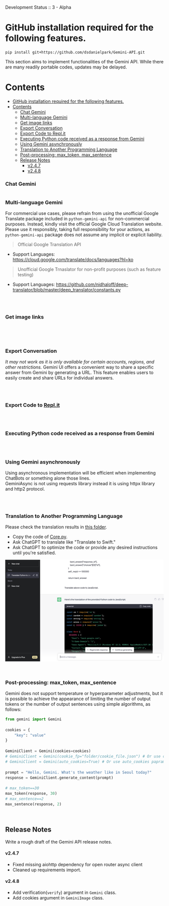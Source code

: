 Development Status :: 3 - Alpha


# GitHub installation required for the following features.
```
pip install git+https://github.com/dsdanielpark/Gemini-API.git
```

This section aims to implement functionalities of the Gemini API. While there are many readily portable codes, updates may be delayed.


# Contents
- [GitHub installation required for the following features.](#github-installation-required-for-the-following-features)
- [Contents](#contents)
    - [Chat Gemini](#chat-gemini)
    - [Multi-language Gemini](#multi-language-gemini)
    - [Get image links](#get-image-links)
    - [Export Conversation](#export-conversation)
    - [Export Code to Repl.it](#export-code-to-replit)
    - [Executing Python code received as a response from Gemini](#executing-python-code-received-as-a-response-from-gemini)
    - [Using Gemini asynchronously](#using-gemini-asynchronously)
    - [Translation to Another Programming Language](#translation-to-another-programming-language)
    - [Post-processing: max\_token, max\_sentence](#post-processing-max_token-max_sentence)
  - [Release Notes](#release-notes)
      - [v2.4.7](#v247)
      - [v2.4.8](#v248)


### Chat Gemini

```python

```


### Multi-language Gemini
For commercial use cases, please refrain from using the unofficial Google Translate package included in `python-gemini-api` for non-commercial purposes. Instead, kindly visit the official Google Cloud Translation website. Please use it responsibly, taking full responsibility for your actions, as `python-gemini-api` package does not assume any implicit or explicit liability.
> Official Google Translation API
- Support Languages: https://cloud.google.com/translate/docs/languages?hl=ko
> Unofficial Google Trnaslator for non-profit purposes (such as feature testing)
- Support Languages: https://github.com/nidhaloff/deep-translator/blob/master/deep_translator/constants.py
```python

```

<br>

### Get image links
```python

```

<br>
    
<br>    

### Export Conversation
*It may not work as it is only available for certain accounts, regions, and other restrictions.*
Gemini UI offers a convenient way to share a specific answer from Gemini by generating a URL. This feature enables users to easily create and share URLs for individual answers.

```python


```

<br>

### Export Code to [Repl.it](https://replit.com/)
```python

```

<br>

### Executing Python code received as a response from Gemini
```python
```
    
<br>

### Using Gemini asynchronously 
Using asynchronous implementation will be efficient when implementing ChatBots or something alone those lines.    
GeminiAsync is not using requests library instead it is using httpx library and http2 protocol.
    
```python

```

<br>
    



### Translation to Another Programming Language
Please check the translation results in [this folder](https://github.com/dsdanielpark/Gemini-API/tree/main/translate_to).
- Copy the code of [Core.py](https://github.com/dsdanielpark/Gemini-API/blob/17d5e948d4afc535317de3964232ab82fe223521/`python-gemini-api`/core.py).
- Ask ChatGPT to translate like "Translate to Swift."
- Ask ChatGPT to optimize the code or provide any desired instructions until you're satisfied.<br>

![](./assets/translate.png)


<br>

### Post-processing: max_token, max_sentence
Gemini does not support temperature or hyperparameter adjustments, but it is possible to achieve the appearance of limiting the number of output tokens or the number of output sentences using simple algorithms, as follows:
```python
from gemini import Gemini

cookies = {
    "key": "value"
}

GeminiClient = Gemini(cookies=cookies)
# GeminiClient = Gemini(cookie_fp="folder/cookie_file.json") # Or use cookie file path
# GeminiClient = Gemini(auto_cookies=True) # Or use auto_cookies paprameter

prompt = "Hello, Gemini. What's the weather like in Seoul today?"
response = GeminiClient.generate_content(prompt)

# max_token==30
max_token(response, 30) 
# max_sentence==2
max_sentence(response, 2)
```

<br>



## Release Notes
Write a rough draft of the Gemini API release notes.

#### v2.4.7 
- Fixed missing aiohttp dependency for open router async client
- Cleaned up requirements import.

#### v2.4.8
- Add verification(`verify`) argument in `Gemini` class.
- Add cookies argument in `GeminiImage` class.